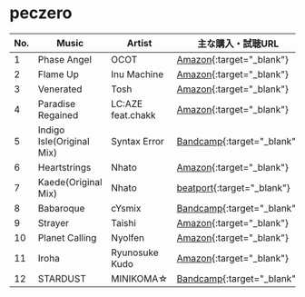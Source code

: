 # peczero

| No. | Music                                      | Artist                                     | 主な購入・試聴URL                                                                                                     |
|-----|--------------------------------------------|--------------------------------------------|---------------------------------------------------------------------------------------------------------------------|
| 1  | Phase Angel                | OCOT              | [Amazon](https://www.amazon.co.jp/dp/B01MU7Y8D3){:target="_blank"}                      |
| 2  | Flame Up                   | Inu Machine       | [Amazon](https://www.amazon.co.jp/dp/B01MU7Y8D3){:target="_blank"}                      |
| 3  | Venerated                  | Tosh              | [Amazon](https://www.amazon.co.jp/dp/B01MU7Y8D3){:target="_blank"}                      |
| 4  | Paradise Regained          | LC:AZE feat.chakk | [Amazon](https://www.amazon.co.jp/dp/B01MU7Y8D3){:target="_blank"}                      |
| 5  | Indigo Isle(Original Mix)  | Syntax Error      | [Bandcamp](https://shop.attackthemusic.com/album/indigo-isle){:target="_blank"}         |
| 6  | Heartstrings               | Nhato             | [Amazon](https://www.amazon.co.jp/dp/B01MU7Y8D3){:target="_blank"}                      |
| 7  | Kaede(Original Mix)        | Nhato             | [beatport](https://www.beatport.com/track/kaede-original-mix/7421445){:target="_blank"} |
| 8  | Babaroque                  | cYsmix            | [Bandcamp](https://cysmix.bandcamp.com/album/oracle){:target="_blank"}                  |
| 9  | Strayer                    | Taishi            | [Amazon](https://www.amazon.co.jp/dp/B01MU7Y8D3){:target="_blank"}                      |
| 10 | Planet Calling             | Nyolfen           | [Amazon](https://www.amazon.co.jp/dp/B01MU7Y8D3){:target="_blank"}                      |
| 11 | Iroha                      | Ryunosuke Kudo    | [Amazon](https://www.amazon.co.jp/dp/B01MU7Y8D3){:target="_blank"}                      |
| 12 | STARDUST                   | MINIKOMA☆        | [Bandcamp](https://shop.attackthemusic.com/album/stardust){:target="_blank"}            |
